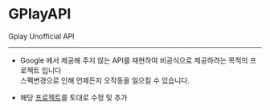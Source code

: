 # GPlayAPI
Gplay Unofficial API

----
- Google 에서 제공해 주지 않는 API를 재현하여 비공식으로 제공하려는 목적의 프로젝트 입니다 <BR>
스펙변경으로 인해 언제든지 오작동을 일으킬 수 있습니다.

- 해당 [프로젝트](https://github.com/marty0678/googleplay-api)를 토대로 수정 및 추가


